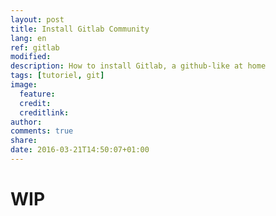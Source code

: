 ```yaml
---
layout: post
title: Install Gitlab Community
lang: en
ref: gitlab
modified:
description: How to install Gitlab, a github-like at home
tags: [tutoriel, git]
image:
  feature:
  credit:
  creditlink:
author:
comments: true
share:
date: 2016-03-21T14:50:07+01:00
---
```


# WIP
